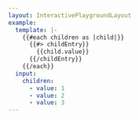 ```yaml
---
layout: InteractivePlaygroundLayout
example:
  template: |-
    {{#each children as |child|}}
      {{#> childEntry}}
        {{child.value}}
      {{/childEntry}}
    {{/each}}
  input:
    children:
      - value: 1
      - value: 2
      - value: 3
---
```

